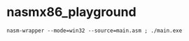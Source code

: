 nasmx86_playground
=======================
`nasm-wrapper --mode=win32 --source=main.asm ; ./main.exe`